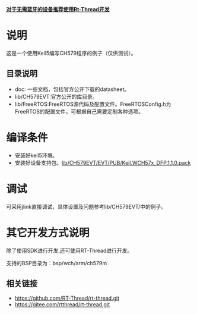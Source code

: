 <u>**对于无需蓝牙的设备推荐使用Rt-Thread开发**</u>

# 说明

这是一个使用Keil5编写CH579程序的例子（仅供测试）。

## 目录说明

- doc: 一些文档，包括官方公开下载的datasheet。
- lib/CH579EVT:官方公开的库目录。
- lib/FreeRTOS:FreeRTOS源代码及配置文件。FreeRTOSConfig.h为FreeRTOS的配置文件，可根据自己需要定制各种选项。

# 编译条件

- 安装好keil5环境。
- 安装好设备支持包。[lib/CH579EVT/EVT/PUB/Keil.WCH57x_DFP.1.1.0.pack](./lib/CH579EVT/EVT/PUB/Keil.WCH57x_DFP.1.1.0.pack)

# 调试

可采用jlink直接调试，具体设置及问题参考lib/CH579EVT/中的例子。

# 其它开发方式说明

除了使用SDK进行开发,还可使用RT-Thread进行开发。

支持的BSP目录为：bsp/wch/arm/ch579m

## 相关链接

- https://github.com/RT-Thread/rt-thread.git
- https://gitee.com/rtthread/rt-thread.git
